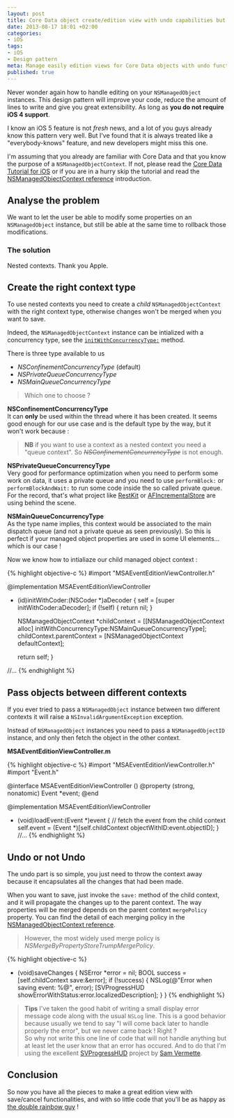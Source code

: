 ```yaml
---
layout: post
title: Core Data object create/edition view with undo capabilities but without headache
date: 2013-08-17 18:01 +02:00
categories:
- iOS
tags:
- iOS
- Design pattern
meta: Manage easily edition views for Core Data objects with undo functionnality
published: true
---
```


Never wonder again how to handle editing on your `NSManagedObject` instances. This design pattern will improve your code, reduce the amount of lines to write and give you great extensibility. As long as **you do not require iOS 4 support**.

I know an iOS 5 feature is not *fresh* news, and a lot of you guys already know this pattern very well. But I've found that it is always treated like a "everybody-knows" feature, and new developers might miss this one.

I'm assuming that you already are familiar with Core Data and that you know the purpose of a `NSManagedObjectContext`. If not, please read the [Core Data Tutorial for iOS][core-data-tutorial] or if you are in a hurry skip the tutorial and read the [NSManagedObjectContext reference][nsmanagedobjectcontext--apple-doc] introduction.

## Analyse the problem

We want to let the user be able to modify some properties on an `NSManagedObject` instance, but still be able at the same time to rollback those modifications.

### The solution

Nested contexts. Thank you Apple.

## Create the right context type

To use nested contexts you need to create a *child* `NSManagedObjectContext` with the right context type, otherwise changes won't be merged when you want to save.

Indeed, the `NSManagedObjectContext` instance can be intialized with a concurrency type, see the [`initWithConcurrencyType:`][nsmanagedobjectcontext-concurrency-method--apple-doc] method.

There is three type available to us

- *NSConfinementConcurrencyType* (default)
- *NSPrivateQueueConcurrencyType*
- *NSMainQueueConcurrencyType*

> Which one to choose ?

**NSConfinementConcurrencyType**  
It can **only** be used within the thread where it has been created. It seems good enough for our use case and is the default type by the way, but it won't work because :

> **NB** if you want to use a context as a nested context you need a "queue context". So <del>*NSConfinementConcurrencyType*</del> is not enough.

**NSPrivateQueueConcurrencyType**  
Very good for performance optimization when you need to perform some work on data, it uses a private queue and you need to use `performBlock:` or `performBlockAndWait:` to run some code inside the so called private queue. For the record, that's what project like [RestKit][restkit--github] or [AFIncrementalStore][afincrementalstore--github] are using behind the scene.

**NSMainQueueConcurrencyType**  
As the type name implies, this context would be associated to the main dispatch queue (and not a private queue as seen previously). So this is perfect if your managed object properties are used in some UI elements&hellip; which is our case !

Now we know how to intialiaze our child managed object context :

{% highlight objective-c %}
#import "MSAEventEditionViewController.h"

@implementation MSAEventEditionViewController

- (id)initWithCoder:(NSCoder *)aDecoder
{
    self = [super initWithCoder:aDecoder];
    if (!self) {
        return nil;
    }

    NSManagedObjectContext *childContext = [[NSManagedObjectContext alloc] initWithConcurrencyType:NSMainQueueConcurrencyType];
    childContext.parentContext = [NSManagedObjectContext defaultContext];
    
    return self;
}

//...
{% endhighlight %}

## Pass objects between different contexts

If you ever tried to pass a `NSManagedObject` instance between two different contexts it will raise a `NSInvalidArgumentException` exception.

Instead of `NSManagedObject` instances you need to pass a `NSManagedObjectID` instance, and only then fetch the object in the other context.

**MSAEventEditionViewController.m**

{% highlight objective-c %}
#import "MSAEventEditionViewController.h"
#import "Event.h"

@interface MSAEventEditionViewController ()
@property (strong, nonatomic) Event *event;
@end

@implementation MSAEventEditionViewController

- (void)loadEvent:(Event *)event 
{
    // fetch the event from the child context
    self.event = (Event *)[self.childContext objectWithID:event.objectID];
}
//...
{% endhighlight %}

## Undo or not Undo

The undo part is so simple, you just need to throw the context away because it encapsulates all the changes that had been made.

When you want to save, just invoke the `save:` method of the child context, and it will propagate the changes up to the parent context. The way properties will be merged depends on the parent context `mergePolicy` property. You can find the detail of each merging policy in the [NSManagedObjectContext reference][nsmanagedobjectcontext-merge-policies--apple-doc]. 

> However, the most widely used merge policy is *NSMergeByPropertyStoreTrumpMergePolicy*.

{% highlight objective-c %}
- (void)saveChanges {
    NSError *error = nil;
    BOOL success = [self.childContext save:&error];
    if (!success) {
        NSLog(@"Error when saving event: %@", error);
        [SVProgressHUD showErrorWithStatus:error.localizedDescription];
    }
}
{% endhighlight %}

> **Tips** I've taken the good habit of writing a small display error message code along with the usual `NSLog` line. This is a good behavior because usually we tend to say "I will come back later to handle properly the error", but we never came back ! Right ?  
So why not write this one line of code that will not handle anything but at least let the user know that an error has occured. And to do that I'm using the excellent [SVProgressHUD][svprogresshud--github] project by [Sam Vermette][sam-vermette--twitter].

## Conclusion

So now you have all the pieces to make a great edition view with save/cancel functionalities, and with so little code that you'll be as happy as [the double rainbow guy][double-rainbow-guy--youtube] !

[core-data-tutorial]: http://developer.apple.com/library/ios/documentation/DataManagement/Conceptual/iPhoneCoreData01/Introduction/Introduction.html#//apple_ref/doc/uid/TP40008305-CH1-SW1
[nsmanagedobjectcontext--apple-doc]: http://developer.apple.com/library/ios/documentation/Cocoa/Reference/CoreDataFramework/Classes/NSManagedObjectContext_Class/NSManagedObjectContext.html#//apple_ref/occ/cl/NSManagedObjectContext
[nsmanagedobjectcontext-concurrency--apple-doc]: http://developer.apple.com/library/ios/documentation/Cocoa/Reference/CoreDataFramework/Classes/NSManagedObjectContext_Class/NSManagedObjectContext.html#//apple_ref/doc/uid/TP30001182-SW39
[nsmanagedobjectcontext-concurrency-method--apple-doc]: http://developer.apple.com/library/ios/documentation/Cocoa/Reference/CoreDataFramework/Classes/NSManagedObjectContext_Class/NSManagedObjectContext.html#//apple_ref/occ/instm/NSManagedObjectContext/initWithConcurrencyType:
[nsmanagedobjectcontext-merge-policies--apple-doc]: http://developer.apple.com/library/ios/documentation/CoreData/Reference/NSMergePolicy_Class/Reference/Reference.html#//apple_ref/doc/uid/TP40010614-CH1-SW1

[restkit--github]: https://github.com/RestKit/RestKit
[afincrementalstore--github]: https://github.com/AFNetworking/AFIncrementalStore
[svprogresshud--github]: https://github.com/samvermette/SVProgressHUD

[sam-vermette--twitter]: https://twitter.com/samvermette

[double-rainbow-guy--youtube]: http://www.youtube.com/watch?v=OQSNhk5ICTI